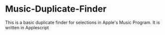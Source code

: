 # Music-Duplicate-Finder
This is a basic duplicate finder for selections in Apple's Music Program. It is written in Applescript
